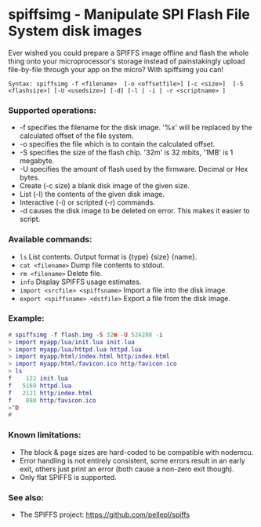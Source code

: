 # spiffsimg - Manipulate SPI Flash File System disk images

Ever wished you could prepare a SPIFFS image offline and flash the whole
thing onto your microprocessor's storage instead of painstakingly upload
file-by-file through your app on the micro? With spiffsimg you can!

`Syntax: spiffsimg -f <filename> 
	[-o <offsetfile>]
	[-c <size>] 
	[-S <flashsize>]
	[-U <usedsize>]
	[-d]
	[-l | -i | -r <scriptname> ]`

### Supported operations:

  * -f specifies the filename for the disk image. '%x' will be replaced by the calculated offset of the file system.
  * -o specifies the file which is to contain the calculated offset.
  * -S specifies the size of the flash chip. '32m' is 32 mbits, '1MB' is 1 megabyte.
  * -U specifies the amount of flash used by the firmware. Decimal or Hex bytes.
  * Create (-c size) a blank disk image of the given size.
  * List (-l) the contents of the given disk image.
  * Interactive (-i) or scripted (-r) commands.
  * -d causes the disk image to be deleted on error. This makes it easier to script.

### Available commands:

  * `ls` List contents. Output format is {type} {size} {name}.
  * `cat <filename>` Dump file contents to stdout.
  * `rm <filename>` Delete file.
  * `info` Display SPIFFS usage estimates.
  * `import <srcfile> <spiffsname>` Import a file into the disk image.
  * `export <spiffsname> <dstfile>` Export a file from the disk image.

### Example:
```lua
# spiffsimg -f flash.img -S 32m -U 524288 -i
> import myapp/lua/init.lua init.lua
> import myapp/lua/httpd.lua httpd.lua
> import myapp/html/index.html http/index.html
> import myapp/html/favicon.ico http/favicon.ico
> ls
f    122 init.lua
f   5169 httpd.lua
f   2121 http/index.html
f    880 http/favicon.ico
>^D
#
```

### Known limitations:

  * The block & page sizes are hard-coded to be compatible with nodemcu.
  * Error handling is not entirely consistent, some errors result in an
    early exit, others just print an error (both cause a non-zero exit though).
  * Only flat SPIFFS is supported.


### See also:
  * The SPIFFS project: https://github.com/pellepl/spiffs
